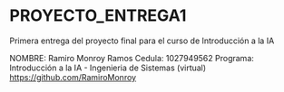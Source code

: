 # PROYECTO_ENTREGA1
Primera entrega del proyecto final para el curso de Introducción a la IA

NOMBRE: Ramiro Monroy Ramos
Cedula: 1027949562
Programa: Introducción a la IA - Ingenieria de Sistemas (virtual)
https://github.com/RamiroMonroy
